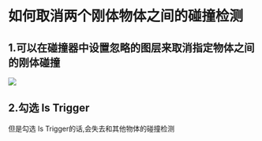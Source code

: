 # 如何取消两个刚体物体之间的碰撞检测

## 1.可以在碰撞器中设置忽略的图层来取消指定物体之间的刚体碰撞

![](D:\Reader\学习笔记\Unity学习笔记\assets\Snipaste_2025-05-31_23-22-46.png)

## 2.勾选 Is Trigger

但是勾选 Is Trigger的话,会失去和其他物体的碰撞检测